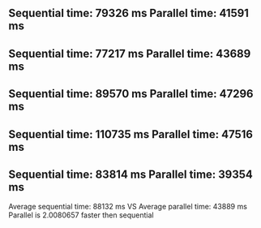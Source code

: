 Sequential time: 79326 ms
Parallel time: 41591 ms
---------------------------------------
Sequential time: 77217 ms
Parallel time: 43689 ms
---------------------------------------
Sequential time: 89570 ms
Parallel time: 47296 ms
---------------------------------------
Sequential time: 110735 ms
Parallel time: 47516 ms
---------------------------------------
Sequential time: 83814 ms
Parallel time: 39354 ms
---------------------------------------
Average sequential time: 88132 ms VS Average parallel time: 43889 ms
Parallel is 2.0080657 faster then sequential

